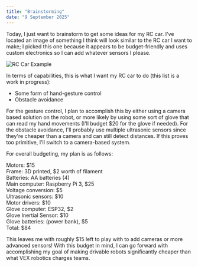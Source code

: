 ```yaml
---
title: "Brainstorming"
date: "9 September 2025"
---
```


Today, I just want to brainstorm to get some ideas for my RC car. I've located an image of something I think will look similar to the RC car I want to make; I picked this one because it appears to be budget-friendly and uses custom electronics so I can add whatever sensors I please.

![RC Car Example](/images/1.jpg)

In terms of capabilities, this is what I want my RC car to do (this list is a work in progress):

- Some form of hand-gesture control
- Obstacle avoidance

For the gesture control, I plan to accomplish this by either using a camera based solution on the robot, or more likely by using some sort of glove that can read my hand movements (I'll budget $20 for the glove if needed). For the obstacle avoidance, I'll probably use multiple ultrasonic sensors since they're cheaper than a camera and can still detect distances. If this proves too primitive, I'll switch to a camera-based system.

For overall budgeting, my plan is as follows:

Motors: $15\
Frame: 3D printed, $2 worth of filament\
Batteries: AA batteries (4)\
Main computer: Raspberry Pi 3, $25\
Voltage conversion: $5\
Ultrasonic sensors: $10\
Motor drivers: $10\
Glove computer: ESP32, $2\
Glove Inertial Sensor: $10\
Glove batteries: (power bank), $5\
Total: $84

This leaves me with roughly $15 left to play with to add cameras or more advanced sensors! With this budget in mind, I can go forward with accomplishing my goal of making drivable robots significantly cheaper than what VEX robotics charges teams.